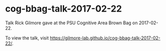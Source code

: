 # cog-bbag-talk-2017-02-22

Talk Rick Gilmore gave at the PSU Cognitive Area Brown Bag on 2017-02-22.

To view the talk, visit <https://gilmore-lab.github.io/cog-bbag-talk-2017-02-22/>.
